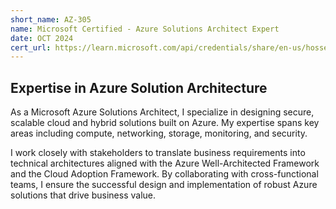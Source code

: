```yaml
---
short_name: AZ-305
name: Microsoft Certified - Azure Solutions Architect Expert
date: OCT 2024
cert_url: https://learn.microsoft.com/api/credentials/share/en-us/hosseinnassiri/6CC7EF316792E746?sharingId=6BE52B73542AB83C
---
```


## Expertise in Azure Solution Architecture

As a Microsoft Azure Solutions Architect, I specialize in designing secure, scalable cloud and hybrid solutions built on Azure. My expertise spans key areas including compute, networking, storage, monitoring, and security.

I work closely with stakeholders to translate business requirements into technical architectures aligned with the Azure Well-Architected Framework and the Cloud Adoption Framework. By collaborating with cross-functional teams, I ensure the successful design and implementation of robust Azure solutions that drive business value.
